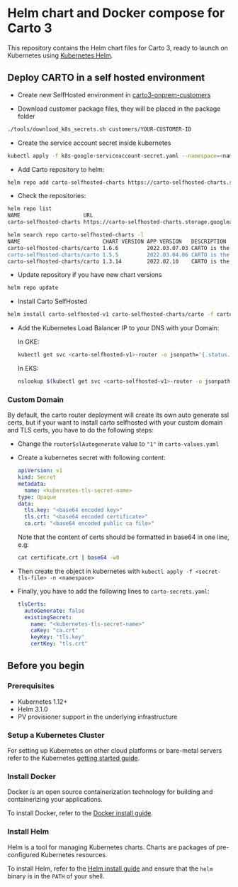 # Helm chart and Docker compose for Carto 3

This repository contains the Helm chart files for Carto 3, ready to launch on Kubernetes using [Kubernetes Helm](https://github.com/helm/helm).

## Deploy CARTO in a self hosted environment

- Create new SelfHosted environment in [carto3-onprem-customers](https://github.com/CartoDB/carto3-onprem-customers)

- Download customer package files, they will be placed in the package folder

```bash
./tools/download_k8s_secrets.sh customers/YOUR-CUSTOMER-ID
```

- Create the service account secret inside kubernetes
```bash
kubectl apply -f k8s-google-serviceaccount-secret.yaml --namespace=<namespace>
```

- Add Carto repository to helm:

```bash
helm repo add carto-selfhosted-charts https://carto-selfhosted-charts.storage.googleapis.com
```

- Check the repositories:

```bash
helm repo list
NAME                    URL                                                   
carto-selfhosted-charts https://carto-selfhosted-charts.storage.googleapis.com

helm search repo carto-selfhosted-charts -l
NAME                          CHART VERSION APP VERSION   DESCRIPTION                                       
carto-selfhosted-charts/carto 1.6.6         2022.03.07.03 CARTO is the world's leading Location Intellige...
carto-selfhosted-charts/carto 1.5.5         2022.03.04.06 CARTO is the world's leading Location Intellige...
carto-selfhosted-charts/carto 1.3.14        2022.02.10    CARTO is the world's leading Location Intellige...
```

- Update repository if you have new chart versions
```bash
helm repo update
```

- Install Carto SelfHosted
```bash
helm install carto-selfhosted-v1 carto-selfhosted-charts/carto -f carto-values.yaml -f carto-secrets.yaml
```

- Add the Kubernetes Load Balancer IP to your DNS with your Domain:

  In GKE:
  ```bash
  kubectl get svc <carto-selfhosted-v1>-router -o jsonpath='{.status.loadBalancer.ingress.*.ip}'
  ```
  
  In EKS:
  ```bash
  nslookup $(kubectl get svc <carto-selfhosted-v1>-router -o jsonpath='{.status.loadBalancer.ingress.*.hostname}')
  ```

### Custom Domain

By default, the carto router deployment will create its own auto generate ssl certs, but if your want to install carto selfhosted with your custom domain and TLS certs, you have to do the following steps:
  
- Change the `routerSslAutogenerate` value to `"1"` in `carto-values.yaml`

- Create a kubernetes secret with following content:
  ```yaml
  apiVersion: v1
  kind: Secret
  metadata:
    name: <kubernetes-tls-secret-name>
  type: Opaque
  data:
    tls.key: "<base64 encoded key>"
    tls.crt: "<base64 encoded certificate>"
    ca.crt: "<base64 encoded public ca file>"
  ```
  Note that the content of certs should be formatted in base64 in one line, e.g: 
  ```bash
  cat certificate.crt | base64 -w0
  ```
- Then create the object in kubernetes with `kubectl apply -f <secret-tls-file> -n <namespace>`

- Finally, you have to add the following lines to `carto-secrets.yaml`:
  ```yaml
  tlsCerts:
    autoGenerate: false
    existingSecret:
      name: "<kubernetes-tls-secret-name>"
      caKey: "ca.crt"
      keyKey: "tls.key"
      certKey: "tls.crt"
  ```



## Before you begin

### Prerequisites

- Kubernetes 1.12+
- Helm 3.1.0
- PV provisioner support in the underlying infrastructure

### Setup a Kubernetes Cluster

For setting up Kubernetes on other cloud platforms or bare-metal servers refer to the Kubernetes [getting started guide](http://kubernetes.io/docs/getting-started-guides/).

### Install Docker

Docker is an open source containerization technology for building and containerizing your applications.

To install Docker, refer to the [Docker install guide](https://docs.docker.com/engine/install/).

### Install Helm

Helm is a tool for managing Kubernetes charts. Charts are packages of pre-configured Kubernetes resources.

To install Helm, refer to the [Helm install guide](https://github.com/helm/helm#install) and ensure that the `helm` binary is in the `PATH` of your shell.

